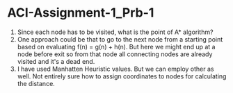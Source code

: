 # ACI-Assignment-1_Prb-1

1. Since each node has to be visited, what is the point of A* algorithm?
2. One approach could be that to go to the next node from a starting point based on evaluating f(n) = g(n) + h(n). But here we might end up at a node before exit so from that node all connecting nodes are already visited and it's a dead end.
3. I have used Manhatten Heuristic values. But we can employ other as well. Not entirely sure how to assign coordinates to nodes for calculating the distance. 
